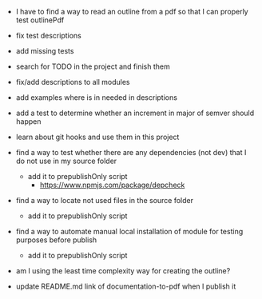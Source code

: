 -   I have to find a way to read an outline from a pdf so that I can properly test outlinePdf

-   fix test descriptions
-   add missing tests
-   search for TODO in the project and finish them
-   fix/add descriptions to all modules
-   add examples where is in needed in descriptions

-   add a test to determine whether an increment in major of semver should happen

-   learn about git hooks and use them in this project

-   find a way to test whether there are any dependencies (not dev) that I do not use in my source folder

    -   add it to prepublishOnly script
        -   https://www.npmjs.com/package/depcheck

-   find a way to locate not used files in the source folder

    -   add it to prepublishOnly script

-   find a way to automate manual local installation of module for testing purposes before publish

    -   add it to prepublishOnly script

-   am I using the least time complexity way for creating the outline?

-   update README.md link of documentation-to-pdf when I publish it
